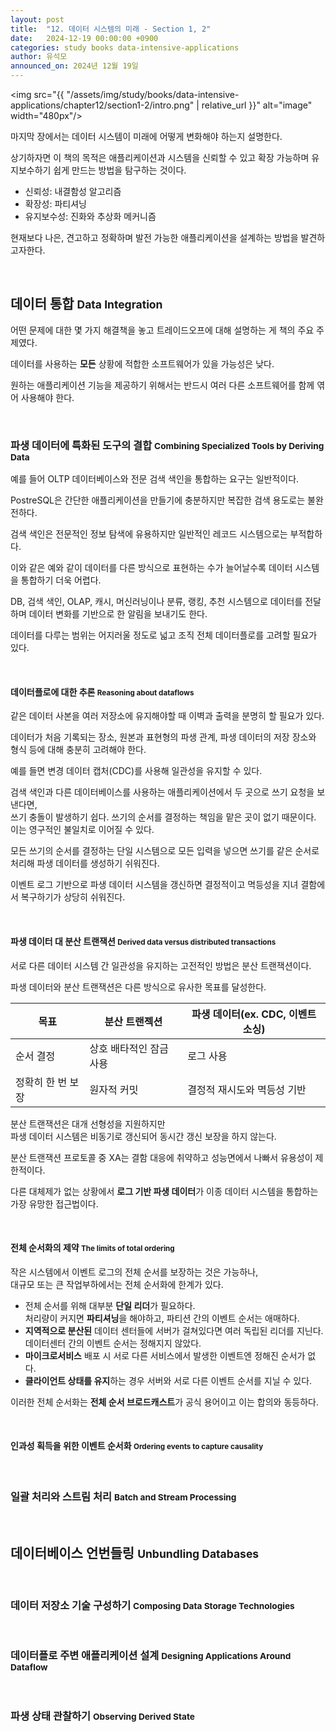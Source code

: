 ```yaml
---
layout: post
title:  "12. 데이터 시스템의 미래 - Section 1, 2"
date:   2024-12-19 00:00:00 +0900
categories: study books data-intensive-applications
author: 유석모
announced_on: 2024년 12월 19일
---
```


<img src="{{ "/assets/img/study/books/data-intensive-applications/chapter12/section1-2/intro.png" | relative_url }}" alt="image" width="480px"/>

마지막 장에서는 데이터 시스템이 미래에 어떻게 변화해야 하는지 설명한다.

상기하자면 이 책의 목적은 애플리케이션과 시스템을 신뢰할 수 있고 확장 가능하며 유지보수하기 쉽게 만드는 방법을 탐구하는 것이다.

- 신뢰성: 내결함성 알고리즘
- 확장성: 파티셔닝
- 유지보수성: 진화와 추상화 메커니즘

현재보다 나은, 견고하고 정확하며 발전 가능한 애플리케이션을 설계하는 방법을 발견하고자한다.

<br/>

## 데이터 통합 <small class="weak">Data Integration</small>

어떤 문제에 대한 몇 가지 해결책을 놓고 트레이드오프에 대해 설명하는 게 책의 주요 주제였다.

데이터를 사용하는 **모든** 상황에 적합한 소프트웨어가 있을 가능성은 낮다.

원하는 애플리케이션 기능을 제공하기 위해서는 반드시 여러 다른 소프트웨어를 함께 엮어 사용해야 한다.

<br/>


### 파생 데이터에 특화된 도구의 결합 <small class="weak">Combining Specialized Tools by Deriving Data</small>

예를 들어 OLTP 데이터베이스와 전문 검색 색인을 통합하는 요구는 일반적이다.

PostreSQL은 간단한 애플리케이션을 만들기에 충분하지만 복잡한 검색 용도로는 불완전하다.

검색 색인은 전문적인 정보 탐색에 유용하지만 일반적인 레코드 시스템으로는 부적합하다.

이와 같은 예와 같이 데이터를 다른 방식으로 표현하는 수가 늘어날수록 데이터 시스템을 통합하기 더욱 어렵다.

DB, 검색 색인, OLAP, 캐시, 머신러닝이나 분류, 랭킹, 추천 시스템으로 데이터를 전달하며 데이터 변화를 기반으로 한 알림을 보내기도 한다.

데이터를 다루는 범위는 어지러울 정도로 넓고 조직 전체 데이터플로를 고려할 필요가 있다.

<br/>

#### 데이터플로에 대한 추론 <small class="weak">Reasoning about dataflows</small>

같은 데이터 사본을 여러 저장소에 유지해야할 때 이벽과 출력을 분명히 할 필요가 있다.

데이터가 처음 기록되는 장소, 원본과 표현형의 파생 관계, 파생 데이터의 저장 장소와 형식 등에 대해 충분히 고려해야 한다.

예를 들면 변경 데이터 캡처(CDC)를 사용해 일관성을 유지할 수 있다.

검색 색인과 다른 데이터베이스를 사용하는 애플리케이션에서 두 곳으로 쓰기 요청을 보낸다면, <br/> 쓰기 충돌이 발생하기 쉽다. 쓰기의 순서를 결정하는 책임을 맡은 곳이 없기 때문이다. <br/>
이는 영구적인 불일치로 이어질 수 있다.

모든 쓰기의 순서를 결정하는 단일 시스템으로 모든 입력을 넣으면 쓰기를 같은 순서로 처리해 파생 데이터를 생성하기 쉬워진다.

이벤트 로그 기반으로 파생 데이터 시스템을 갱신하면 결정적이고 멱등성을 지녀 결함에서 복구하기가 상당히 쉬워진다.

<br/>

#### 파생 데이터 대 분산 트랜잭션 <small class="weak">Derived data versus distributed transactions</small>

서로 다른 데이터 시스템 간 일관성을 유지하는 고전적인 방법은 분산 트랜잭션이다.

파생 데이터와 분산 트랜잭션은 다른 방식으로 유사한 목표를 달성한다.

| 목표 | 분산 트랜젝션 | 파생 데이터(ex. CDC, 이벤트 소싱) |
| -- | -- | -- |
| 순서 결정 | 상호 배타적인 잠금 사용 | 로그 사용 |
| 정확히 한 번 보장 | 원자적 커밋 | 결정적 재시도와 멱등성 기반 |

분산 트랜잭션은 대개 선형성을 지원하지만<br/>
파생 데이터 시스템은 비동기로 갱신되어 동시간 갱신 보장을 하지 않는다.

분산 트랜잭션 프로토콜 중 XA는 결함 대응에 취약하고 성능면에서 나빠서 유용성이 제한적이다.

다른 대체제가 없는 상황에서 **로그 기반 파생 데이터**가 이종 데이터 시스템을 통합하는 가장 유망한 접근법이다.


<br/>

#### 전체 순서화의 제약 <small class="weak">The limits of total ordering</small>

작은 시스템에서 이벤트 로그의 전체 순서를 보장하는 것은 가능하나,<br/>
대규모 또는 큰 작업부하에서는 전체 순서화에 한계가 있다.

- 전체 순서를 위해 대부분 **단일 리더**가 필요하다.<br/>
    처리량이 커지면 **파티셔닝**을 해야하고, 파티션 간의 이벤트 순서는 애매하다.
- **지역적으로 분산된** 데이터 센터들에 서버가 걸쳐있다면 여러 독립된 리더를 지닌다.<br/>
    데이터센터 간의 이벤트 순서는 정해지지 않았다.
- **마이크로서비스** 배포 시 서로 다른 서비스에서 발생한 이벤트엔 정해진 순서가 없다.
- **클라이언트 상태를 유지**하는 경우 서버와 서로 다른 이벤트 순서를 지닐 수 있다.

이러한 전체 순서화는 **전체 순서 브로드캐스트**가 공식 용어이고 이는 합의와 동등하다.

<br/>

#### 인과성 획득을 위한 이벤트 순서화 <small class="weak">Ordering events to capture causality</small>
<br/>


### 일괄 처리와 스트림 처리 <small class="weak">Batch and Stream Processing</small>

<br/>

## 데이터베이스 언번들링 <small class="weak">Unbundling Databases</small>

<br/>

### 데이터 저장소 기술 구성하기 <small class="weak">Composing Data Storage Technologies</small>

<br/>

### 데이터플로 주변 애플리케이션 설계 <small class="weak">Designing Applications Around Dataflow</small>

<br/>



### 파생 상태 관찰하기 <small class="weak">Observing Derived State</small>

<br/>